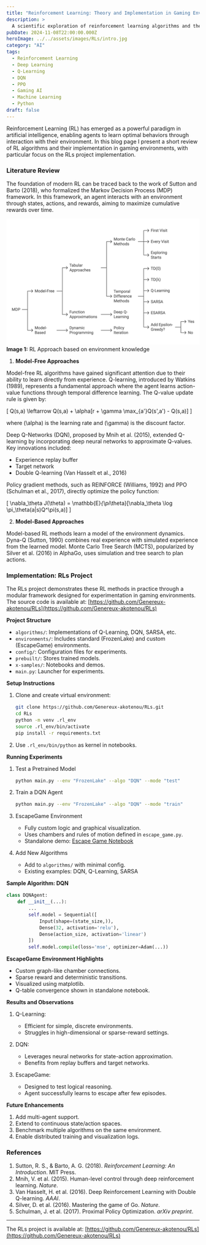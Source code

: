 ```yaml
---
title: "Reinforcement Learning: Theory and Implementation in Gaming Environments"
description: >
  A scientific exploration of reinforcement learning algorithms and their practical implementation in gaming environments, with focus on model-free and model-based approaches.
pubDate: 2024-11-08T22:00:00.000Z
heroImage: ../../assets/images/RLs/intro.jpg
category: "AI"
tags:
  - Reinforcement Learning
  - Deep Learning
  - Q-Learning
  - DQN
  - PPO
  - Gaming AI
  - Machine Learning
  - Python
draft: false
---
```


Reinforcement Learning (RL) has emerged as a powerful paradigm in artificial intelligence, enabling agents to learn optimal behaviors through interaction with their environment. In this blog page I present a short review of RL algorithms and their implementation in gaming environments, with particular focus on the RLs project implementation.

### Literature Review

The foundation of modern RL can be traced back to the work of Sutton and Barto (2018), who formalized the Markov Decision Process (MDP) framework. In this framework, an agent interacts with an environment through states, actions, and rewards, aiming to maximize cumulative rewards over time.

![RAG Architecture](../../assets/images/RLs/algofam.png)  
**Image 1:** RL Approach based on environment knowledge

1. **Model-Free Approaches**

Model-free RL algorithms have gained significant attention due to their ability to learn directly from experience. Q-learning, introduced by Watkins (1989), represents a fundamental approach where the agent learns action-value functions through temporal difference learning. The Q-value update rule is given by:

\[ Q(s,a) \leftarrow Q(s,a) + \alpha[r + \gamma \max_{a'}Q(s',a') - Q(s,a)] \]

where \(\alpha\) is the learning rate and \(\gamma\) is the discount factor.

Deep Q-Networks (DQN), proposed by Mnih et al. (2015), extended Q-learning by incorporating deep neural networks to approximate Q-values. Key innovations included:
- Experience replay buffer
- Target network
- Double Q-learning (Van Hasselt et al., 2016)

Policy gradient methods, such as REINFORCE (Williams, 1992) and PPO (Schulman et al., 2017), directly optimize the policy function:

\[ \nabla_\theta J(\theta) = \mathbb{E}_{\pi_\theta}[\nabla_\theta \log \pi_\theta(a|s)Q^\pi(s,a)] \]

2. **Model-Based Approaches**

Model-based RL methods learn a model of the environment dynamics. Dyna-Q (Sutton, 1990) combines real experience with simulated experience from the learned model. Monte Carlo Tree Search (MCTS), popularized by Silver et al. (2016) in AlphaGo, uses simulation and tree search to plan actions.

### Implementation: RLs Project

The RLs project demonstrates these RL methods in practice through a modular framework designed for experimentation in gaming environments. The source code is available at: [https://github.com/Genereux-akotenou/RLs](https://github.com/Genereux-akotenou/RLs)

**Project Structure**

- `algorithms/`: Implementations of Q-Learning, DQN, SARSA, etc.
- `environments/`: Includes standard (FrozenLake) and custom (EscapeGame) environments.
- `config/`: Configuration files for experiments.
- `prebuilt/`: Stores trained models.
- `x-samples/`: Notebooks and demos.
- `main.py`: Launcher for experiments.

**Setup Instructions**

1. Clone and create virtual environment:
   ```bash
   git clone https://github.com/Genereux-akotenou/RLs.git
   cd RLs
   python -m venv .rl_env
   source .rl_env/bin/activate
   pip install -r requirements.txt
   ```
2. Use `.rl_env/bin/python` as kernel in notebooks.

**Running Experiments**

1. Test a Pretrained Model
   ```bash
   python main.py --env "FrozenLake" --algo "DQN" --mode "test"        --test_episodes 3 --verbose "1"        --model_path "prebuilt/frozenlake-v1/weights_0150.weights.h5"
   ```

2. Train a DQN Agent
   ```bash
   python main.py --env "FrozenLake" --algo "DQN" --mode "train"        --output_dir "prebuilt/frozenlake-v1" --map "SFFF" "FHFH" "FFFH" "HFFG"        --batch_size 32 --n_episodes 1000 --max_steps 300 --verbose "0"
   ```

3. EscapeGame Environment
   - Fully custom logic and graphical visualization.
   - Uses chambers and rules of motion defined in `escape_game.py`.
   - Standalone demo: [Escape Game Notebook](https://github.com/Genereux-akotenou/RLs/blob/main/x-samples/standalone/qln-escape-game.ipynb)


4. Add New Algorithms
   - Add to `algorithms/` with minimal config.
   - Existing examples: DQN, Q-Learning, SARSA

**Sample Algorithm: DQN**
```python
class DQNAgent:
    def __init__(...):
        ...
        self.model = Sequential([
            Input(shape=(state_size,)),
            Dense(32, activation='relu'),
            Dense(action_size, activation='linear')
        ])
        self.model.compile(loss='mse', optimizer=Adam(...))
```

**EscapeGame Environment Highlights**

- Custom graph-like chamber connections.
- Sparse reward and deterministic transitions.
- Visualized using matplotlib.
- Q-table convergence shown in standalone notebook.

**Results and Observations**

1. Q-Learning:
   - Efficient for simple, discrete environments.
   - Struggles in high-dimensional or sparse-reward settings.

2. DQN:
   - Leverages neural networks for state-action approximation.
   - Benefits from replay buffers and target networks.

3. EscapeGame:
   - Designed to test logical reasoning.
   - Agent successfully learns to escape after few episodes.

**Future Enhancements**

1. Add multi-agent support.
2. Extend to continuous state/action spaces.
3. Benchmark multiple algorithms on the same environment.
4. Enable distributed training and visualization logs.

### References

1. Sutton, R. S., & Barto, A. G. (2018). *Reinforcement Learning: An Introduction*. MIT Press.
2. Mnih, V. et al. (2015). Human-level control through deep reinforcement learning. *Nature*.
3. Van Hasselt, H. et al. (2016). Deep Reinforcement Learning with Double Q-learning. *AAAI*.
4. Silver, D. et al. (2016). Mastering the game of Go. *Nature*.
5. Schulman, J. et al. (2017). Proximal Policy Optimization. *arXiv preprint*.

---

The RLs project is available at: [https://github.com/Genereux-akotenou/RLs](https://github.com/Genereux-akotenou/RLs) 
